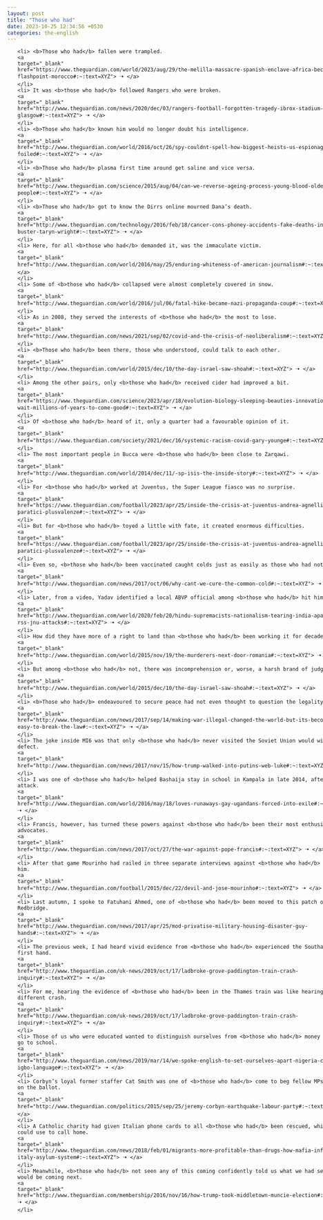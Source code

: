 ```yaml
---
layout: post
title: "Those who had"
date: 2023-10-25 12:34:56 +0530
categories: the-english
---
```

<style>
    ol {
        width: 800px;
        margin: 0 auto;
    }
ol li {
    font-size: 18px;
    line-height: 1.5;
    padding-bottom: 8px;
}
</style>
<ol>

    <li> <b>Those who had</b> fallen were trampled.
    <a 
    target="_blank" 
    href="https://www.theguardian.com/world/2023/aug/29/the-melilla-massacre-spanish-enclave-africa-became-deadly-flashpoint-morocco#:~:text=XYZ"> 🠢 </a>
    </li>
    <li> It was <b>those who had</b> followed Rangers who were broken.
    <a 
    target="_blank" 
    href="http://www.theguardian.com/news/2020/dec/03/rangers-football-forgotten-tragedy-ibrox-stadium-disaster-glasgow#:~:text=XYZ"> 🠢 </a>
    </li>
    <li> <b>Those who had</b> known him would no longer doubt his intelligence.
    <a 
    target="_blank" 
    href="http://www.theguardian.com/world/2016/oct/26/spy-couldnt-spell-how-biggest-heists-us-espionage-history-foiled#:~:text=XYZ"> 🠢 </a>
    </li>
    <li> <b>Those who had</b> plasma first time around get saline and vice versa.
    <a 
    target="_blank" 
    href="http://www.theguardian.com/science/2015/aug/04/can-we-reverse-ageing-process-young-blood-older-people#:~:text=XYZ"> 🠢 </a>
    </li>
    <li> <b>Those who had</b> got to know the Dirrs online mourned Dana’s death.
    <a 
    target="_blank" 
    href="http://www.theguardian.com/technology/2016/feb/18/cancer-cons-phoney-accidents-fake-deaths-internet-hoax-buster-taryn-wright#:~:text=XYZ"> 🠢 </a>
    </li>
    <li> Here, for all <b>those who had</b> demanded it, was the immaculate victim.
    <a 
    target="_blank" 
    href="http://www.theguardian.com/world/2016/may/25/enduring-whiteness-of-american-journalism#:~:text=XYZ"> 🠢 </a>
    </li>
    <li> Some of <b>those who had</b> collapsed were almost completely covered in snow.
    <a 
    target="_blank" 
    href="http://www.theguardian.com/world/2016/jul/06/fatal-hike-became-nazi-propaganda-coup#:~:text=XYZ"> 🠢 </a>
    </li>
    <li> As in 2008, they served the interests of <b>those who had</b> the most to lose.
    <a 
    target="_blank" 
    href="http://www.theguardian.com/news/2021/sep/02/covid-and-the-crisis-of-neoliberalism#:~:text=XYZ"> 🠢 </a>
    </li>
    <li> <b>Those who had</b> been there, those who understood, could talk to each other.
    <a 
    target="_blank" 
    href="http://www.theguardian.com/world/2015/dec/10/the-day-israel-saw-shoah#:~:text=XYZ"> 🠢 </a>
    </li>
    <li> Among the other pairs, only <b>those who had</b> received cider had improved a bit.
    <a 
    target="_blank" 
    href="https://www.theguardian.com/science/2023/apr/18/evolution-biology-sleeping-beauties-innovations-that-wait-millions-of-years-to-come-good#:~:text=XYZ"> 🠢 </a>
    </li>
    <li> Of <b>those who had</b> heard of it, only a quarter had a favourable opinion of it.
    <a 
    target="_blank" 
    href="https://www.theguardian.com/society/2021/dec/16/systemic-racism-covid-gary-younge#:~:text=XYZ"> 🠢 </a>
    </li>
    <li> The most important people in Bucca were <b>those who had</b> been close to Zarqawi.
    <a 
    target="_blank" 
    href="http://www.theguardian.com/world/2014/dec/11/-sp-isis-the-inside-story#:~:text=XYZ"> 🠢 </a>
    </li>
    <li> For <b>those who had</b> worked at Juventus, the Super League fiasco was no surprise.
    <a 
    target="_blank" 
    href="https://www.theguardian.com/football/2023/apr/25/inside-the-crisis-at-juventus-andrea-agnelli-fabio-paratici-plusvalenze#:~:text=XYZ"> 🠢 </a>
    </li>
    <li> But for <b>those who had</b> toyed a little with fate, it created enormous difficulties.
    <a 
    target="_blank" 
    href="https://www.theguardian.com/football/2023/apr/25/inside-the-crisis-at-juventus-andrea-agnelli-fabio-paratici-plusvalenze#:~:text=XYZ"> 🠢 </a>
    </li>
    <li> Even so, <b>those who had</b> been vaccinated caught colds just as easily as those who had not.
    <a 
    target="_blank" 
    href="http://www.theguardian.com/news/2017/oct/06/why-cant-we-cure-the-common-cold#:~:text=XYZ"> 🠢 </a>
    </li>
    <li> Later, from a video, Yadav identified a local ABVP official among <b>those who had</b> hit him.
    <a 
    target="_blank" 
    href="http://www.theguardian.com/world/2020/feb/20/hindu-supremacists-nationalism-tearing-india-apart-modi-bjp-rss-jnu-attacks#:~:text=XYZ"> 🠢 </a>
    </li>
    <li> How did they have more of a right to land than <b>those who had</b> been working it for decades?
    <a 
    target="_blank" 
    href="http://www.theguardian.com/world/2015/nov/19/the-murderers-next-door-romania#:~:text=XYZ"> 🠢 </a>
    </li>
    <li> But among <b>those who had</b> not, there was incomprehension or, worse, a harsh brand of judgment.
    <a 
    target="_blank" 
    href="http://www.theguardian.com/world/2015/dec/10/the-day-israel-saw-shoah#:~:text=XYZ"> 🠢 </a>
    </li>
    <li> <b>Those who had</b> endeavoured to secure peace had not even thought to question the legality of war.
    <a 
    target="_blank" 
    href="http://www.theguardian.com/news/2017/sep/14/making-war-illegal-changed-the-world-but-its-becoming-too-easy-to-break-the-law#:~:text=XYZ"> 🠢 </a>
    </li>
    <li> The joke inside MI6 was that only <b>those who had</b> never visited the Soviet Union would wish to defect.
    <a 
    target="_blank" 
    href="http://www.theguardian.com/news/2017/nov/15/how-trump-walked-into-putins-web-luke#:~:text=XYZ"> 🠢 </a>
    </li>
    <li> I was one of <b>those who had</b> helped Bashaija stay in school in Kampala in late 2014, after his attack.
    <a 
    target="_blank" 
    href="http://www.theguardian.com/world/2016/may/18/loves-runaways-gay-ugandans-forced-into-exile#:~:text=XYZ"> 🠢 </a>
    </li>
    <li> Francis, however, has turned these powers against <b>those who had</b> been their most enthusiastic advocates.
    <a 
    target="_blank" 
    href="http://www.theguardian.com/news/2017/oct/27/the-war-against-pope-francis#:~:text=XYZ"> 🠢 </a>
    </li>
    <li> After that game Mourinho had railed in three separate interviews against <b>those who had</b> “betrayed” him.
    <a 
    target="_blank" 
    href="http://www.theguardian.com/football/2015/dec/22/devil-and-jose-mourinho#:~:text=XYZ"> 🠢 </a>
    </li>
    <li> Last autumn, I spoke to Fatuhani Ahmed, one of <b>those who had</b> been moved to this patch of Kent from Redbridge.
    <a 
    target="_blank" 
    href="http://www.theguardian.com/news/2017/apr/25/mod-privatise-military-housing-disaster-guy-hands#:~:text=XYZ"> 🠢 </a>
    </li>
    <li> The previous week, I had heard vivid evidence from <b>those who had</b> experienced the Southall crash at first hand.
    <a 
    target="_blank" 
    href="http://www.theguardian.com/uk-news/2019/oct/17/ladbroke-grove-paddington-train-crash-inquiry#:~:text=XYZ"> 🠢 </a>
    </li>
    <li> For me, hearing the evidence of <b>those who had</b> been in the Thames train was like hearing about a different crash.
    <a 
    target="_blank" 
    href="http://www.theguardian.com/uk-news/2019/oct/17/ladbroke-grove-paddington-train-crash-inquiry#:~:text=XYZ"> 🠢 </a>
    </li>
    <li> Those of us who were educated wanted to distinguish ourselves from <b>those who had</b> money but didn’t go to school.
    <a 
    target="_blank" 
    href="http://www.theguardian.com/news/2019/mar/14/we-spoke-english-to-set-ourselves-apart-nigeria-childhood-igbo-language#:~:text=XYZ"> 🠢 </a>
    </li>
    <li> Corbyn’s loyal former staffer Cat Smith was one of <b>those who had</b> come to beg fellow MPs to put him on the ballot.
    <a 
    target="_blank" 
    href="http://www.theguardian.com/politics/2015/sep/25/jeremy-corbyn-earthquake-labour-party#:~:text=XYZ"> 🠢 </a>
    </li>
    <li> A Catholic charity had given Italian phone cards to all <b>those who had</b> been rescued, which they could use to call home.
    <a 
    target="_blank" 
    href="http://www.theguardian.com/news/2018/feb/01/migrants-more-profitable-than-drugs-how-mafia-infiltrated-italy-asylum-system#:~:text=XYZ"> 🠢 </a>
    </li>
    <li> Meanwhile, <b>those who had</b> not seen any of this coming confidently told us what we had seen and what would be coming next.
    <a 
    target="_blank" 
    href="http://www.theguardian.com/membership/2016/nov/16/how-trump-took-middletown-muncie-election#:~:text=XYZ"> 🠢 </a>
    </li>